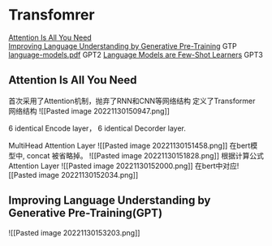 # Transfomrer
[Attention Is All You Need](https://arxiv.org/pdf/1706.03762.pdf)  
[Improving Language Understanding by Generative Pre-Training](https://s3-us-west-2.amazonaws.com/openai-assets/research-covers/language-unsupervised/language_understanding_paper.pdf) GTP
[language-models.pdf](https://d4mucfpksywv.cloudfront.net/better-language-models/language-models.pdf) GPT2
[Language Models are Few-Shot Learners](https://arxiv.org/pdf/2005.14165.pdf) GPT3

## Attention Is All You Need
首次采用了Attention机制，抛弃了RNN和CNN等网络结构
定义了Transformer 网络结构
![[Pasted image 20221130150947.png]]

6 identical Encode layer， 6 identical Decorder layer.

MultiHead Attention Layer
![[Pasted image 20221130151458.png]]
在bert模型中, concat 被省略掉。
![[Pasted image 20221130151828.png]]
根据计算公式Attention Layer
![[Pasted image 20221130152000.png]] 
在bert中对应![[Pasted image 20221130152034.png]]



## Improving Language Understanding by Generative Pre-Training(GPT)
![[Pasted image 20221130153203.png]]